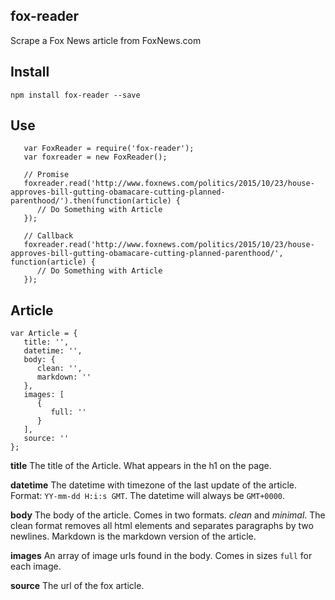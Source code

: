 fox-reader
----------

Scrape a Fox News article from FoxNews.com


## Install

```
npm install fox-reader --save
```

## Use

```
   var FoxReader = require('fox-reader');
   var foxreader = new FoxReader();

   // Promise
   foxreader.read('http://www.foxnews.com/politics/2015/10/23/house-approves-bill-gutting-obamacare-cutting-planned-parenthood/').then(function(article) {
      // Do Something with Article
   });

   // Callback
   foxreader.read('http://www.foxnews.com/politics/2015/10/23/house-approves-bill-gutting-obamacare-cutting-planned-parenthood/', function(article) {
      // Do Something with Article
   });
```

## Article

```
var Article = {
   title: '',
   datetime: '',
   body: {
      clean: '',
      markdown: ''
   },
   images: [
      {
         full: ''
      }
   ],
   source: ''
};
```

**title**
The title of the Article. What appears in the h1 on the page.

**datetime**
The datetime with timezone of the last update of the article. Format: `YY-mm-dd H:i:s GMT`. The datetime will always be `GMT+0000`.

**body**
The body of the article. Comes in two formats. *clean* and *minimal*. The clean format removes all html elements and separates paragraphs by two newlines. Markdown is the markdown version of the article.

**images**
An array of image urls found in the body. Comes in sizes `full` for each image.

**source**
The url of the fox article.